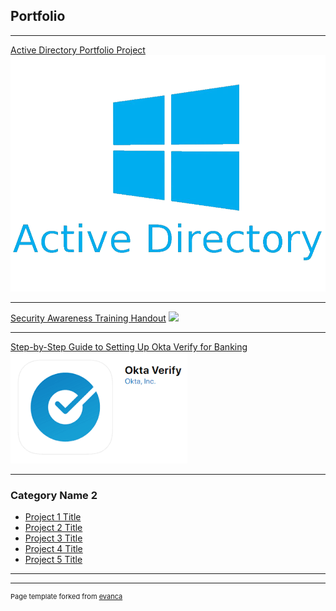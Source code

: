 ## Portfolio

---

[Active Directory Portfolio Project](https://docs.google.com/document/d/1LjVmpAgmeowX52kBEeOwCJLxqr1QInc3Cn0AEELo3-s/edit?usp=sharing)
<img src="images/pngegg.png?raw=true"/>

---
[Security Awareness Training Handout](/pdf/Security_Awareness_Training_Passwords.pdf)
<img src="images/dummy_thumbnail.jpg?raw=true"/>

---
[Step-by-Step Guide to Setting Up Okta Verify for Banking](/pdf/MFA_Setup_Guide.pdf)
<img src="images/blobid0.png?raw=true"/>

---

### Category Name 2

- [Project 1 Title](http://example.com/)
- [Project 2 Title](http://example.com/)
- [Project 3 Title](http://example.com/)
- [Project 4 Title](http://example.com/)
- [Project 5 Title](http://example.com/)

---




---
<p style="font-size:11px">Page template forked from <a href="https://github.com/evanca/quick-portfolio">evanca</a></p>
<!-- Remove above link if you don't want to attibute -->
